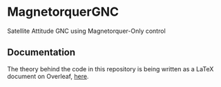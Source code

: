 # MagnetorquerGNC
Satellite Attitude GNC using Magnetorquer-Only control

## Documentation
The theory behind the code in this repository is being written as a LaTeX document on Overleaf, [here](https://www.overleaf.com/read/qrqdcjsnhkhx).
